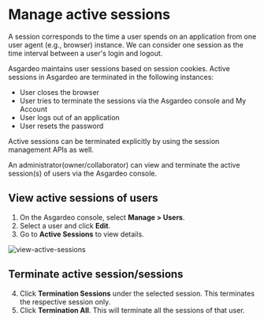 # Manage active sessions

A session corresponds to the time a user spends on an application from one user agent (e.g., browser) instance. We can consider one session as the time interval between a user's login and logout. 

Asgardeo maintains user sessions based on session cookies. Active sessions in Asgardeo are terminated in the following instances:
- User closes the browser
- User tries to terminate the sessions via the Asgardeo console and My Account
- User logs out of an application
- User resets the password
 
Active sessions can be terminated explicitly by using the session management APIs as well.

An administrator(owner/collaborator) can view and terminate the active session(s) of users via the Asgardeo console.

## View active sessions of users

1. On the Asgardeo console, select **Manage > Users**.
2. Select a user and click **Edit**.
3. Go to **Active Sessions** to view details.
<img :src="$withBase('/assets/img/guides/users/view-active-sessions.png')" alt="view-active-sessions">

    
## Terminate active session/sessions

4. Click  **Termination Sessions** under the selected session. This terminates the respective session only.
5. Click **Termination All**. This will terminate all the sessions of that user.
